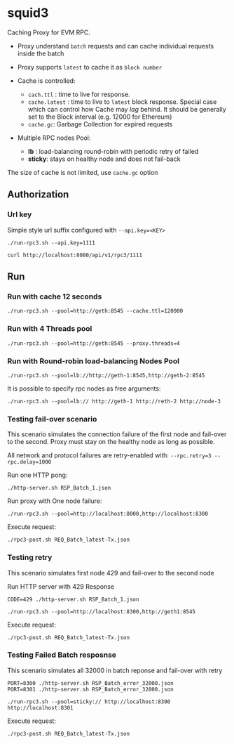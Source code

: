 # squid3

Caching Proxy for EVM RPC.

- Proxy understand `batch` requests and can cache individual requests inside the batch

- Proxy supports `latest` to cache it as `block number`

- Cache is controlled:
   - `cach.ttl` : time to live for response. 
   - `cache.latest` : time to live to `latest` block response. Special case which can control how Cache may *lag* behind. It should be generally set to the Block interval (e.g. 12000 for Ethereum)
   - `cache.gc`: Garbage Collection for expired requests

- Multiple RPC nodes Pool:
   - __lb__ : load-balancing round-robin with periodic retry of failed
   - __sticky__: stays on healthy node and does not fail-back

The size of cache is not limited, use `cache.gc` option

## Authorization

### Url key

Simple style url suffix configured with `--api.key=<KEY>`

```
./run-rpc3.sh --api.key=1111

curl http://localhost:8080/api/v1/rpc3/1111
```


## Run 

### Run with cache 12 seconds

```
./run-rpc3.sh --pool=http://geth:8545 --cache.ttl=120000
```

### Run with 4 Threads pool 

```
./run-rpc3.sh --pool=http://geth:8545 --proxy.threads=4
```

### Run with Round-robin load-balancing Nodes Pool


```
./run-rpc3.sh --pool=lb://http://geth-1:8545,http://geth-2:8545
```

It is possible to specify rpc nodes as free arguments:

```
./run-rpc3.sh --pool=lb:// http://geth-1 http://reth-2 http://node-3
```



### Testing fail-over scenario

This scenario simulates the connection failure of the first node and fail-over to the second. Proxy must stay on the healthy node as long as possible. 

All network and protocol failures are retry-enabled with:
`--rpc.retry=3 --rpc.delay=1000`

Run one HTTP pong:

```
./http-server.sh RSP_Batch_1.json
```

Run proxy with One node failure:

```
./run-rpc3.sh --pool=http://localhost:8000,http://localhost:8300
```

Execute request:
```
./rpc3-post.sh REQ_Batch_latest-Tx.json
```

### Testing retry

This scenario simulates first node 429 and fail-over to the second node

Run HTTP server with 429 Response

```
CODE=429 ./http-server.sh RSP_Batch_1.json
```
```
./run-rpc3.sh --pool=http://localhost:8300,http://geth1:8545
```

Execute request:
```
./rpc3-post.sh REQ_Batch_latest-Tx.json
```

### Testing Failed Batch resposnse

This scenario simulates all 32000 in batch reponse and fail-over with retry

```
PORT=8300 ./http-server.sh RSP_Batch_error_32000.json
PORT=8301 ./http-server.sh RSP_Batch_error_32000.json
```

```
./run-rpc3.sh --pool=sticky:// http://localhost:8300 http://localhost:8301
```

Execute request:
```
./rpc3-post.sh REQ_Batch_latest-Tx.json
```
